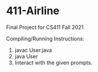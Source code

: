 # 411-Airline
Final Project for CS411 Fall 2021

Compiling/Running Instructions:
1. javac User.java
2. java User
3. Interact with the given prompts.